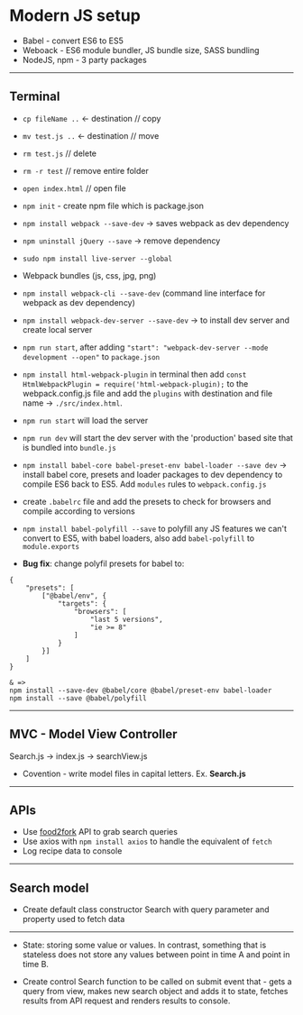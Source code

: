 # Modern JS setup

* Babel - convert ES6 to ES5
* Weboack - ES6 module bundler, JS bundle size, SASS bundling
* NodeJS, npm - 3 party packages

-----

## Terminal

* `cp fileName ..` &larr; destination // copy
* `mv test.js ..` &larr; destination // move
* `rm test.js` // delete
* `rm -r test` // remove entire folder
* `open index.html` // open file
* `npm init` - create npm file which is package.json
* `npm install webpack --save-dev` &rarr; saves webpack as dev dependency
* `npm uninstall jQuery --save` &rarr; remove dependency
* `sudo npm install live-server --global`
* Webpack bundles (js, css, jpg, png)
* `npm install webpack-cli --save-dev` (command line interface for webpack as dev dependency)
* `npm install webpack-dev-server --save-dev` &rarr; to install dev server and create local server
* `npm run start`, after adding `"start": "webpack-dev-server --mode development --open"` to `package.json`
* `npm install html-webpack-plugin` in terminal then add `const HtmlWebpackPlugin = require('html-webpack-plugin);` to the webpack.config.js file and add the `plugins` with destination and file name &rarr; `./src/index.html`.
* `npm run start` will load the server
* `npm run dev` will start the dev server with the 'production' based site that is bundled into `bundle.js`
* `npm install babel-core babel-preset-env babel-loader --save dev` &rarr; install babel core, presets and loader packages to dev dependency to compile ES6 back to ES5. Add `modules` rules to `webpack.config.js`
* create `.babelrc` file and add the presets to check for browsers and compile according to versions
* `npm install babel-polyfill --save` to polyfill any JS features we can't convert to ES5, with babel loaders, also add `babel-polyfill` to `module.exports`

* **Bug fix**: change polyfil presets for babel to:

```
{
    "presets": [
        ["@babel/env", {
            "targets": {
                "browsers": [
                    "last 5 versions",
                    "ie >= 8"
                ]
            }
        }]
    ]
}

& =>
npm install --save-dev @babel/core @babel/preset-env babel-loader
npm install --save @babel/polyfill
```

-----

## MVC - Model View Controller

Search.js &rarr; index.js &rarr; searchView.js

* Covention - write model files in capital letters. Ex. **Search.js**

-----

## APIs

* Use [food2fork](https://www.food2fork.com/about/api) API to grab search queries
* Use axios with `npm install axios` to handle the equivalent of `fetch`
* Log recipe data to console

-----

## Search model

* Create default class constructor Search with query parameter and property used to fetch data

-----

* State: storing some value or values. In contrast, something that is stateless does not store any values between point in time A and point in time B.

* Create control Search function to be called on submit event that - gets a query from view, makes new search object and adds it to state, fetches results from API request and renders results to console.
